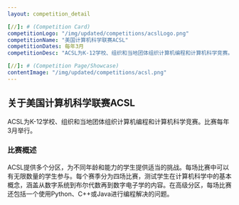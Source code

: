 ```yaml
---
layout: competition_detail

[//]: # (Competition Card)
competitionLogo: "/img/updated/competitions/acslLogo.png"
competitionName: "美国计算机科学联赛ACSL"
competitionDates: 每年3月
competitionDesc: "ACSL为K-12学校、组织和当地团体组织计算机编程和计算机科学竞赛。"

[//]: # (Competition Page/Showcase)
contentImage: "/img/updated/competitions/acsl.png"
---
```


## 关于美国计算机科学联赛ACSL

ACSL为K-12学校、组织和当地团体组织计算机编程和计算机科学竞赛。比赛每年3月举行。

### 比赛概述

ACSL提供多个分区，为不同年龄和能力的学生提供适当的挑战。每场比赛中可以有无限数量的学生参与。每个赛季分为四场比赛，测试学生在计算机科学中的基本概念，涵盖从数字系统到布尔代数再到数字电子学的内容。在高级分区，每场比赛还包括一个使用Python、C++或Java进行编程解决的问题。
